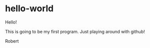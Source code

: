 # hello-world

Hello!

This is going to be my first program. Just playing around with github!

Robert
